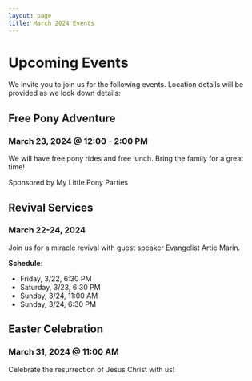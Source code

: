 ```yaml
---
layout: page
title: March 2024 Events
--- 
```

# Upcoming Events

We invite you to join us for the following events. Location details will be provided as we lock down details:

## Free Pony Adventure
### March 23, 2024 @ 12:00 - 2:00 PM
We will have free pony rides and free lunch. Bring the family for a great time!

Sponsored by My Little Pony Parties

## Revival Services
### March 22-24, 2024
Join us for a miracle revival with guest speaker Evangelist Artie Marin.

**Schedule**:
- Friday, 3/22, 6:30 PM
- Saturday, 3/23, 6:30 PM
- Sunday, 3/24, 11:00 AM
- Sunday, 3/24, 6:30 PM

## Easter Celebration
### March 31, 2024 @ 11:00 AM
Celebrate the resurrection of Jesus Christ with us!